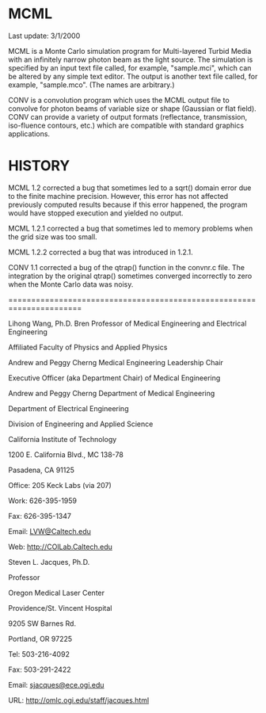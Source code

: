 # MCML

Last update: 3/1/2000

MCML is a Monte Carlo simulation program for Multi-layered Turbid
Media with an infinitely narrow photon beam as the light source. The
simulation is specified by an input text file called, for example,
"sample.mci", which can be altered by any simple text editor.  The
output is another text file called, for example, "sample.mco". (The
names are arbitrary.)

CONV is a convolution program which uses the MCML output file to
convolve for photon beams of variable size or shape (Gaussian or flat
field).  CONV can provide a variety of output formats (reflectance,
transmission, iso-fluence contours, etc.) which are compatible with
standard graphics applications.


HISTORY
======================================================================
MCML 1.2 corrected a bug that sometimes led to a sqrt() domain error
due to the finite machine precision.  However, this error has not
affected previously computed results because if this error happened,
the program would have stopped execution and yielded no output.

MCML 1.2.1 corrected a bug that sometimes led to memory problems when
the grid size was too small.

MCML 1.2.2 corrected a bug that was introduced in 1.2.1.

CONV 1.1 corrected a bug of the qtrap() function in the convnr.c file.
The integration by the original qtrap() sometimes converged incorrectly 
to zero when the Monte Carlo data was noisy.

======================================================================

Lihong Wang, Ph.D.
Bren Professor of Medical Engineering and Electrical Engineering

Affiliated Faculty of Physics and Applied Physics

Andrew and Peggy Cherng Medical Engineering Leadership Chair

Executive Officer (aka Department Chair) of Medical Engineering

Andrew and Peggy Cherng Department of Medical Engineering

Department of Electrical Engineering

Division of Engineering and Applied Science

California Institute of Technology

1200 E. California Blvd., MC 138-78

Pasadena, CA 91125

Office: 205 Keck Labs (via 207)

Work: 626-395-1959

Fax: 626-395-1347

Email: LVW@Caltech.edu

Web: http://COILab.Caltech.edu

Steven L. Jacques, Ph.D.

Professor

Oregon Medical Laser Center

Providence/St. Vincent Hospital

9205 SW Barnes Rd.

Portland, OR 97225

Tel:	503-216-4092

Fax:	503-291-2422

Email:	sjacques@ece.ogi.edu

URL:	http://omlc.ogi.edu/staff/jacques.html
